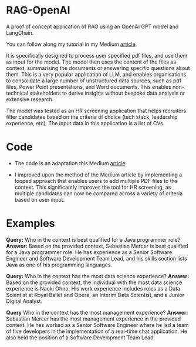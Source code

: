 # RAG-OpenAI
A proof of concept application of RAG using an OpenAI GPT model and LangChain.

You can follow along my tutorial in my Medium [article](https://medium.com/@ohnonaoki95/rag-with-openai-and-langchain-using-multiple-pdf-documents-291a56f9d264).

It is specifically designed to process user specified pdf files, and use them as input for the model. The model then uses the content of the files
as context, summarising the documents or answering specific questions about them. This is a very popular application of LLM, and enables organisations
to consolidate a large number of unstructured data sources, such as pdf files, Power Point presentations, and Word documents. This enables non-technical
stakeholders to derive insights without bespoke data analysis or extensive research.

The model was tested as an HR screening application that helps recruiters filter candidates based on the criteria of choice (tech stack, leadership experience, etc).
The input data in this application is a list of CVs.

# Code

* The code is an adaptation this Medium [article](https://medium.com/@infoalex1/creating-a-rag-system-with-openai-to-analyze-existing-pdf-documents-e52044f05f9c):


* I improved upon the method of the Medium article by implementing a looped approach that enables users to add multiple PDF files to the context.
This significantly improves the tool for HR screening, as multiple candidates can now be compared across a variety of criteria based on user input.

# Examples

**Query:** Who in the context is best qualified for a Java programmer role?
**Answer:** Based on the provided context, Sebastian Mercer is best qualified for a Java programmer role. He has experience as a Senior Software Engineer and Software Development Team Lead, and his skills section lists Java as one of his programming languages.

**Query:** Who in the context has the most data science experience?
**Answer:** Based on the provided context, the individual with the most data science experience is Naoki Ohno. His work experience includes roles as a Data Scientist at Royal Ballet and Opera, an Interim Data Scientist, and a Junior Digital Analyst.

**Query** Who in the context has the most management experience?
**Answer:** Sebastian Mercer has the most management experience in the provided context. He has worked as a Senior Software Engineer where he led a team of five developers in the implementation of a real-time chat application. He also held the position of a Software Development Team Lead.
